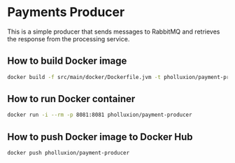 # Payments Producer

This is a simple producer that sends messages to RabbitMQ and retrieves the response from the processing service.


## How to build Docker image

```bash
docker build -f src/main/docker/Dockerfile.jvm -t pholluxion/payment-producer . 
```

## How to run Docker container

```bash
docker run -i --rm -p 8081:8081 pholluxion/payment-producer
```

## How to push Docker image to Docker Hub

```bash
docker push pholluxion/payment-producer
```